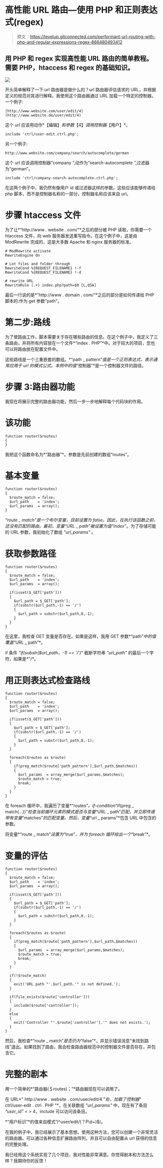 # 高性能 URL 路由—使用 PHP 和正则表达式(regex)

> 原文：<https://levelup.gitconnected.com/performant-url-routing-with-php-and-regular-expressions-regex-866480493412>

## 用 PHP 和 regex 实现高性能 URL 路由的简单教程。需要 PHP，htaccess 和 regex 的基础知识。

![](img/26224c865472cdb4c7cf5ca9295556c9.png)

开头简单解释了一下:url 路由器是做什么的？url 路由器评估请求的 URL，并根据定义的规范对其进行解释。我使用这个路由器通过 URL 加载一个特定的控制器。一个例子:

```
[http://www.website.com/user/edit/4](http://www.website.de/user/edit/4)
```

这个 url 应该用动作*【编辑】*和参数*【4】*调用控制器*【用户】*。

```
include 'ctrl/user-edit.ctrl.php';
```

另一个例子:

```
http://www.website.com/company/search/autocomplete/german
```

这个 url 应该调用控制器“company ”,动作为“search-autocomplete ”,过滤器为“german”。

```
include 'ctrl/company-search-autocomplete.ctrl.php';
```

在这两个例子中，我仍然有像用户 id 或过滤器这样的参数。这些应该能够传递给 php 脚本，而不是控制器名称的一部分，控制器名称应该来自 url。

# 步骤 htaccess 文件

为了让*“http://www . website . com/”*之后的部分被 PHP 读取，你需要一个 htaccess 文件，向 web 服务器发送重写指令。在这个例子中，这是由 ModRewrite 完成的，这是大多数 Apache 和 nginx 服务器的标准。

```
# ModRewrite activate
RewriteEngine On

# Let files and folder through
RewriteCond %{REQUEST_FILENAME} !-f
RewriteCond %{REQUEST_FILENAME} !-d

# rewrite URL
RewriteRule (.+) index.php?path=$0 [L,QSA]
```

最后一行说的是*“http://www . domain . com/”*之后的部分是如何传递给 PHP 脚本的:作为 get 参数“path”。

# 第二步:路线

为了使路由工作，脚本需要关于存在哪些路由的信息。在这个例子中，我定义了三条路由，并将所有内容放在一个文件*“index . PHP”*中。对于较大的项目，您也可以将路由放在配置文件中。

这些路线是一个三重嵌套的数组。*“path _ pattern”*值是一个正则表达式，表示通常应用于 url 的模式公式。本例中的值*“控制器”*是一个控制器文件的路径。

# 步骤 3:路由器功能

我现在将展示完整的路由器功能，然后一步一步地解释每个代码块的作用。

# 该功能

```
function router($routes)
{
}
```

我把这个函数命名为*“路由器”*。参数是先前创建的数组“routes”。

# 基本变量

```
function router($routes)
{
  $route_match = false;
  $url_path    = 'index';
  $url_params  = array();
}
```

*“route _ match”*是一个布尔变量，目前设置为 false。因此，在执行该函数之前，还没有匹配的路由。最初，变量*“URL _ path”*被设置为值*“index”*。为了存储可能的 URL 参数，我初始化了数组 *"url_params"* 。

# 获取参数路径

```
function router($routes)
{
  $route_match = false;
  $url_path    = 'index';
  $url_params  = array();

  if(isset($_GET['path']))
  {
    $url_path = $_GET['path'];
    if(substr($url_path,-1) == '/')
    {
      $url_path = substr($url_path,0,-1);
    }
  }
}
```

在这里，我检查 GET 变量是否存在。如果是这样，我用 GET 参数*“path”*中的值覆盖*“URL _ path”*。

if 条件 *"if(substr($url_path，-1) == '/')"* 截断字符串 *"url_path"* 的最后一个字符，如果是*"/*。

# 用正则表达式检查路线

```
function router($routes)
{
  $route_match = false;
  $url_path    = 'index';
  $url_params  = array();

  if(isset($_GET['path']))
  {
    $url_path = $_GET['path'];
    if(substr($url_path,-1) == '/')
    {
      $url_path = substr($url_path,0,-1);
    }
  }

  foreach($routes as $route)
  {
    if(preg_match($route['path_pattern'],$url_path,$matches))
    {
      $url_params  = array_merge($url_params,$matches);
      $route_match = true;
      break;
    }
  }
}
```

在 foreach 循环中，我遍历了变量*“routes”*。if-condition*“if(preg _ match(…))”*检查当前循环元素的模式是否与变量*“URL _ path”*匹配，并立即传递带有变量*“matches”*的匹配变量。然后，变量*“url _ params”*包含 URL 中包含的参数。

将变量*“route _ match”*设置为*“true”*，并为 foreach 循环给出一个*“break”*。

# 变量的评估

```
function router($routes)
{
  $route_match = false;
  $url_path    = 'index';
  $url_params  = array();

  if(isset($_GET['path']))
  {
    $url_path = $_GET['path'];
    if(substr($url_path,-1) == '/')
    {
      $url_path = substr($url_path,0,-1);
    }
  }

  foreach($routes as $route)
  {
    if(preg_match($route['path_pattern'],$url_path,$matches))
    {
      $url_params  = array_merge($url_params,$matches);
      $route_match = true;
      break;
    }
  }

  if(!$route_match)
  {
    exit('URL path "'.$url_path.'" is not defined.');
  }

  if(file_exists($route['controller']))
  {
    include($route['controller']);
  }
  else
  {
    exit('Controller "'.$route['controller'].'" does not exists.');
  }
}
```

然后，我检查*“route _ match”*是否仍为*“false”*，并显示错误消息“未找到路线”退出。如果找到了路由，我会检查路由器规范中的控制器文件是否存在，并包含它。

# 完整的剧本

用一个简单的*“路由器(＄routes)；”*路由器现在可以调用了。

在 URL*" http://www . website . com/user/edit/4 "*处，加载了控制器*" ctrl/user-edit . ctrl . PHP "*，在关联数组 *"url_params"* 中，现在有了条目 *"user_id"* = > 4，include 可以访问该条目。

*“用户标识”*的值来自模式“/^user\/edit\/(？P\d+)$/。

在我的例子中，我已经展示了基本思想。使用这种方法，您可以创建一个非常灵活的路由器。可以通过各种信息扩展路由阵列，并且可以自由配置从 url 获得的信息的完整处理。

我已经用这个系统实现了几个项目，我对性能非常满意。你觉得剧本和方法怎么样？我期待你的反馈！